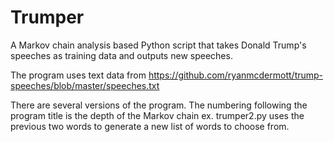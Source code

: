# Trumper
A Markov chain analysis based Python script that takes Donald Trump's speeches as training data and outputs new speeches.

The program uses text data from https://github.com/ryanmcdermott/trump-speeches/blob/master/speeches.txt

There are several versions of the program. The numbering following the program title is the depth of the Markov chain ex. trumper2.py uses
the previous two words to generate a new list of words to choose from.
